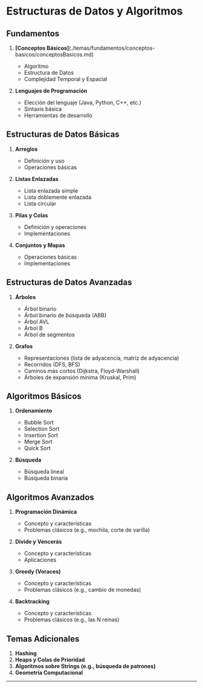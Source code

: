 # Estructuras de Datos y Algoritmos

## Fundamentos

1. **[Conceptos Básicos]**(./temas/fundamentos/conceptos-basicos/conceptosBasicos.md)

   - Algoritmo
   - Estructura de Datos
   - Complejidad Temporal y Espacial

2. **Lenguajes de Programación**
   - Elección del lenguaje (Java, Python, C++, etc.)
   - Sintaxis básica
   - Herramientas de desarrollo

## Estructuras de Datos Básicas

1. **Arreglos**

   - Definición y uso
   - Operaciones básicas

2. **Listas Enlazadas**

   - Lista enlazada simple
   - Lista doblemente enlazada
   - Lista circular

3. **Pilas y Colas**

   - Definición y operaciones
   - Implementaciones

4. **Conjuntos y Mapas**
   - Operaciones básicas
   - Implementaciones

## Estructuras de Datos Avanzadas

1. **Árboles**

   - Árbol binario
   - Árbol binario de búsqueda (ABB)
   - Árbol AVL
   - Árbol B
   - Árbol de segmentos

2. **Grafos**
   - Representaciones (lista de adyacencia, matriz de adyacencia)
   - Recorridos (DFS, BFS)
   - Caminos más cortos (Dijkstra, Floyd-Warshall)
   - Árboles de expansión mínima (Kruskal, Prim)

## Algoritmos Básicos

1. **Ordenamiento**

   - Bubble Sort
   - Selection Sort
   - Insertion Sort
   - Merge Sort
   - Quick Sort

2. **Búsqueda**
   - Búsqueda lineal
   - Búsqueda binaria

## Algoritmos Avanzados

1. **Programación Dinámica**

   - Concepto y características
   - Problemas clásicos (e.g., mochila, corte de varilla)

2. **Divide y Vencerás**

   - Concepto y características
   - Aplicaciones

3. **Greedy (Voraces)**

   - Concepto y características
   - Problemas clásicos (e.g., cambio de monedas)

4. **Backtracking**
   - Concepto y características
   - Problemas clásicos (e.g., las N reinas)

## Temas Adicionales

1. **Hashing**
2. **Heaps y Colas de Prioridad**
3. **Algoritmos sobre Strings (e.g., búsqueda de patrones)**
4. **Geometría Computacional**

---
